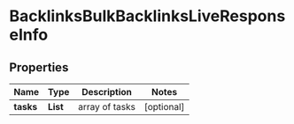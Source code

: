 # BacklinksBulkBacklinksLiveResponseInfo


## Properties

| Name | Type | Description | Notes |
|------------ | ------------- | ------------- | -------------|
**tasks** | **List<BacklinksBulkBacklinksLiveTaskInfo>** | array of tasks |[optional]|